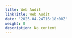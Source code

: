 ```yaml
---
title: Web Audit
linkTitle: Web Audit
date: '2025-04-24T16:18:00Z'
weight: 0
description: No content
---
```



